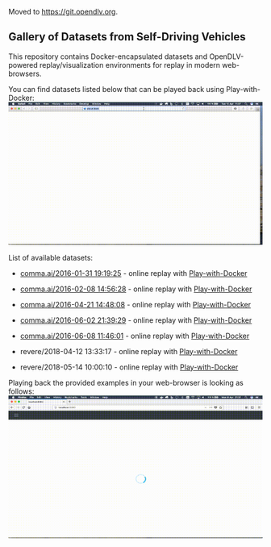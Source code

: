Moved to https://git.opendlv.org.

## Gallery of Datasets from Self-Driving Vehicles

This repository contains Docker-encapsulated datasets and OpenDLV-powered replay/visualization environments for replay in modern web-browsers.

You can find datasets listed below that can be played back using Play-with-Docker:
![play-with-docker](https://raw.githubusercontent.com/chalmers-revere/opendlv-gallery/master/play-with-docker-screencast.gif)

List of available datasets:

* [comma.ai/2016-01-31 19:19:25](https://archive.org/details/comma-dataset) - online replay with [Play-with-Docker](https://labs.play-with-docker.com?stack=https://raw.githubusercontent.com/chalmers-revere/opendlv-gallery/master/comma.ai-2016-01-31_191925.yml)
* [comma.ai/2016-02-08 14:56:28](https://archive.org/details/comma-dataset) - online replay with [Play-with-Docker](https://labs.play-with-docker.com?stack=https://raw.githubusercontent.com/chalmers-revere/opendlv-gallery/master/comma.ai-2016-02-08_145628.yml)
* [comma.ai/2016-04-21 14:48:08](https://archive.org/details/comma-dataset) - online replay with [Play-with-Docker](https://labs.play-with-docker.com?stack=https://raw.githubusercontent.com/chalmers-revere/opendlv-gallery/master/comma.ai-2016-04-21_144808.yml)
* [comma.ai/2016-06-02 21:39:29](https://archive.org/details/comma-dataset) - online replay with [Play-with-Docker](https://labs.play-with-docker.com?stack=https://raw.githubusercontent.com/chalmers-revere/opendlv-gallery/master/comma.ai-2016-06-02_213929.yml)
* [comma.ai/2016-06-08 11:46:01](https://archive.org/details/comma-dataset) - online replay with [Play-with-Docker](https://labs.play-with-docker.com?stack=https://raw.githubusercontent.com/chalmers-revere/opendlv-gallery/master/comma.ai-2016-06-08_114601.yml)

* revere/2018-04-12 13:33:17 - online replay with [Play-with-Docker](https://labs.play-with-docker.com?stack=https://raw.githubusercontent.com/chalmers-revere/opendlv-gallery/master/revere-2018-04-12_133317.yml)
* revere/2018-05-14 10:00:10 - online replay with [Play-with-Docker](https://labs.play-with-docker.com?stack=https://raw.githubusercontent.com/chalmers-revere/opendlv-gallery/master/revere-2018-05-14_100010.yml)

Playing back the provided examples in your web-browser is looking as follows:
![screenshot from gallery](https://raw.githubusercontent.com/chalmers-revere/opendlv-gallery/master/gallery.gif)
